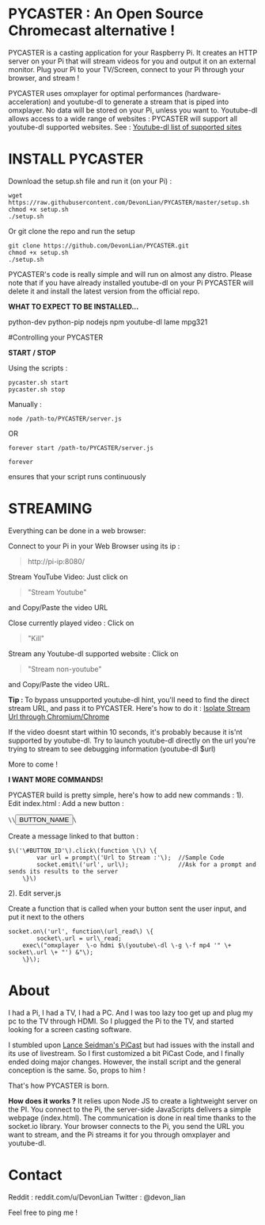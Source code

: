 # PYCASTER : An Open Source Chromecast alternative !

PYCASTER is a casting application for your Raspberry Pi. It creates an HTTP server on your Pi that will stream videos for you and output it on an external monitor. Plug your Pi to your TV/Screen, connect to your Pi through your browser, and stream !

PYCASTER uses omxplayer for optimal performances (hardware-acceleration) and youtube-dl to generate a stream that is piped into omxplayer. No data will be stored on your Pi, unless you want to.
Youtube-dl allows access to a wide range of websites : PYCASTER will support all youtube-dl supported websites. See : <a href="https://rg3.github.io/youtube-dl/supportedsites.html">Youtube-dl list of supported sites</a>

# INSTALL PYCASTER

Download the setup.sh file and run it (on your Pi) :

<pre><code>wget https://raw.githubusercontent.com/DevonLian/PYCASTER/master/setup.sh
chmod +x setup.sh
./setup.sh</code></pre>

Or git clone the repo and run the setup
<pre><code>git clone https://github.com/DevonLian/PYCASTER.git
chmod +x setup.sh
./setup.sh</code></pre>

PYCASTER's code is really simple and will run on almost any distro.
Please note that if you have already installed youtube-dl on your Pi PYCASTER will delete it and install the latest version from the official repo.

<b>WHAT TO EXPECT TO BE INSTALLED...</b>

python-dev python-pip nodejs npm youtube-dl lame mpg321


#Controlling your PYCASTER

<b>START / STOP </b>

Using the scripts :

<pre><code>pycaster.sh start
pycaster.sh stop</code></pre>

Manually :

<pre><code>node /path-to/PYCASTER/server.js</code></pre>

OR

<pre><code>forever start /path-to/PYCASTER/server.js</code></pre>

<pre><code>forever</code></pre> ensures that your script runs continuously

# STREAMING

Everything can be done in a web browser:

Connect to your Pi in your Web Browser using its ip :
<blockquote>http://pi-ip:8080/</blockquote>

Stream YouTube Video: 
Just click on <blockquote>"Stream Youtube"</blockquote> and Copy/Paste the video URL

Close currently played video : 
Click on <blockquote>"Kill"</blockquote>

Stream any Youtube-dl supported website : 
Click on <blockquote>"Stream non-youtube"</blockquote> and Copy/Paste the video URL.

<b> Tip : </b>
To bypass unsupported youtube-dl hint, you'll need to find the direct stream URL, and pass it to PYCASTER. 
Here's how to do it :
<a href="https://gist.github.com/flyswatter/7357098">Isolate Stream Url through Chromium/Chrome</a>

If the video doesnt start within 10 seconds, it's probably because it is'nt supported by youtube-dl. Try to launch youtube-dl directly on the url you're trying to stream to see debugging information (youtube-dl $url)

More to come !

<b>I WANT MORE COMMANDS!</b>

PYCASTER build is pretty simple, here's how to add new commands :
1). Edit index.html : 
Add a new button : 
<pre><code>\<p\>\<input type="button" value="BUTTON_NAME" id="BUTTON_ID" />\</p\></pre></code>

Create a message linked to that button :
<pre><code>$\('\#BUTTON_ID'\).click\(function \(\) \{
		var url = prompt\('Url to Stream :'\);  //Sample Code
		socket.emit\('url', url\);              //Ask for a prompt and sends its results to the server
    \}\)</pre></code>
    
2). Edit server.js

Create a function that is called when your button sent the user input, and put it next to the others
<pre><code>socket.on\('url', function\(url_read\) \{
      	socket\.url = url\_read;
	exec\("omxplayer  \-o hdmi $\(youtube\-dl \-g \-f mp4 '" \+ socket\.url \+ "') &"\);
	\}\);</pre></code>
	
# About
 
I had a Pi, I had a TV, I had a PC. And I was too lazy too get up and plug my pc to the TV through HDMI.
So I plugged the Pi to the TV, and started looking for a screen casting software.

I stumbled upon <a href="https://github.com/lanceseidman/PiCAST">Lance Seidman's PiCast</a> but had issues with the install and its use of livestream. So I first customized a bit PiCast Code, and I finally ended doing major changes. However, the install script and the general conception is the same. So, props to him !

That's how PYCASTER is born.

<b> How does it works ?</b>
It relies upon Node JS to create a lightweight server on the PI. You connect to the Pi, the server-side JavaScripts delivers a simple webpage (index.html). The communication is done in real time thanks to the socket.io library.
Your browser connects to the Pi, you send the URL you want to stream, and the Pi streams it for you through omxplayer and youtube-dl.

# Contact
Reddit : reddit.com/u/DevonLian
Twitter : @devon_lian

Feel free to ping me !
